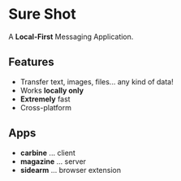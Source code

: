# Sure Shot

A **Local-First** Messaging Application.

## Features

* Transfer text, images, files... any kind of data!
* Works **locally only**
* **Extremely** fast
* Cross-platform

## Apps

* **carbine** ... client
* **magazine** ... server
* **sidearm** ... browser extension